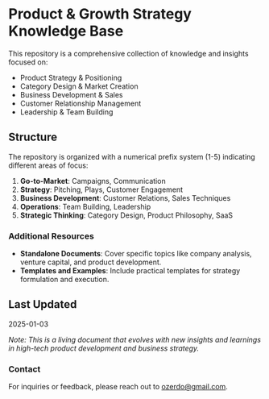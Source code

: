# Product & Growth Strategy Knowledge Base

This repository is a comprehensive collection of knowledge and insights focused on:
- Product Strategy & Positioning
- Category Design & Market Creation
- Business Development & Sales
- Customer Relationship Management
- Leadership & Team Building

## Structure

The repository is organized with a numerical prefix system (1-5) indicating different areas of focus:
1. **Go-to-Market**: Campaigns, Communication
2. **Strategy**: Pitching, Plays, Customer Engagement
3. **Business Development**: Customer Relations, Sales Techniques
4. **Operations**: Team Building, Leadership
5. **Strategic Thinking**: Category Design, Product Philosophy, SaaS

### Additional Resources
- **Standalone Documents**: Cover specific topics like company analysis, venture capital, and product development.
- **Templates and Examples**: Include practical templates for strategy formulation and execution.

## Last Updated
2025-01-03

*Note: This is a living document that evolves with new insights and learnings in high-tech product development and business strategy.*

### Contact
For inquiries or feedback, please reach out to [ozerdo@gmail.com](mailto:ozerdo@gmail.com).
